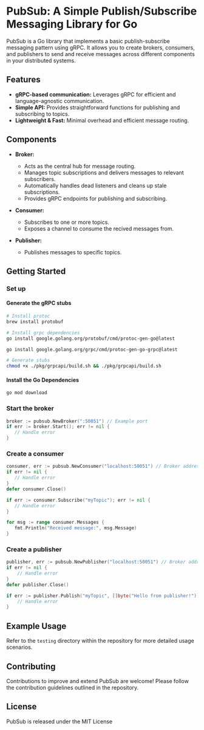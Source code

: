 # PubSub: A Simple Publish/Subscribe Messaging Library for Go

PubSub is a Go library that implements a basic publish-subscribe messaging pattern using gRPC. It allows you to create brokers, consumers, and publishers to send and receive messages across different components in your distributed systems.

## Features

- **gRPC-based communication:** Leverages gRPC for efficient and language-agnostic communication.
- **Simple API:** Provides straightforward functions for publishing and subscribing to topics.
- **Lightweight & Fast:** Minimal overhead and efficient message routing.

## Components

- **Broker:**

  - Acts as the central hub for message routing.
  - Manages topic subscriptions and delivers messages to relevant subscribers.
  - Automatically handles dead listeners and cleans up stale subscriptions.
  - Provides gRPC endpoints for publishing and subscribing.

- **Consumer:**

  - Subscribes to one or more topics.
  - Exposes a channel to consume the recived messages from.

- **Publisher:**
  - Publishes messages to specific topics.

## Getting Started

### Set up

#### Generate the gRPC stubs

```bash
# Install protoc
brew install protobuf

# Install grpc dependencies
go install google.golang.org/protobuf/cmd/protoc-gen-go@latest

go install google.golang.org/grpc/cmd/protoc-gen-go-grpc@latest

# Generate stubs
chmod +x ./pkg/grpcapi/build.sh && ./pkg/grpcapi/build.sh
```

#### Install the Go Dependencies

```bash
go mod download
```

### Start the broker

```go
broker := pubsub.NewBroker(":50051") // Example port
if err := broker.Start(); err != nil {
   // Handle error
}
```

### Create a consumer

```go
consumer, err := pubsub.NewConsumer("localhost:50051") // Broker address
if err != nil {
   // Handle error
}
defer consumer.Close()

if err := consumer.Subscribe("myTopic"); err != nil {
   // Handle error
}

for msg := range consumer.Messages {
   fmt.Println("Received message:", msg.Message)
}
```

### Create a publisher

```go
publisher, err := pubsub.NewPublisher("localhost:50051") // Broker address
if err != nil {
    // Handle error
}
defer publisher.Close()

if err := publisher.Publish("myTopic", []byte("Hello from publisher!")); err != nil {
    // Handle error
}
```

## Example Usage

Refer to the `testing` directory within the repository for more detailed usage scenarios.

## Contributing

Contributions to improve and extend PubSub are welcome! Please follow the contribution guidelines outlined in the repository.

## License

PubSub is released under the MIT License
